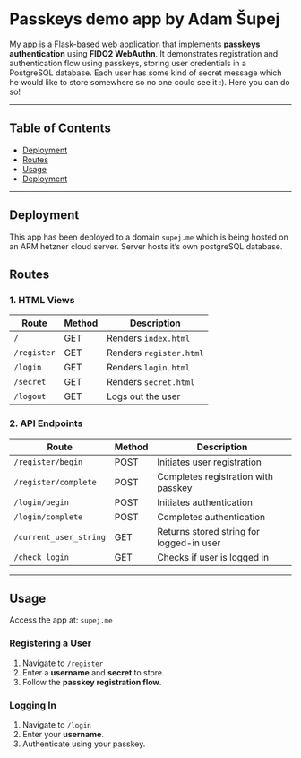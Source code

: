 # Passkeys demo app by Adam Šupej

My app is a Flask-based web application that implements **passkeys authentication** using **FIDO2 WebAuthn**. It demonstrates registration and authentication flow using passkeys, storing user credentials in a PostgreSQL database. Each user has some kind of secret message which he would like to store somewhere so no one could see it :). Here you can do so!

---

## Table of Contents
- [Deployment](#deployment)
- [Routes](#routes)
- [Usage](#usage)
- [Deployment](#deployment)

---
## Deployment
This app has been deployed to a domain `supej.me` which is being hosted on an ARM hetzner cloud server. Server hosts it’s own postgreSQL database.

## Routes

### 1. HTML Views
| Route           | Method | Description         |
|----------------|--------|---------------------|
| `/`            | GET    | Renders `index.html` |
| `/register`    | GET    | Renders `register.html` |
| `/login`       | GET    | Renders `login.html` |
| `/secret`      | GET    | Renders `secret.html` |
| `/logout`      | GET    | Logs out the user |

### 2. API Endpoints
| Route                  | Method | Description |
|------------------------|--------|-------------|
| `/register/begin`      | POST   | Initiates user registration |
| `/register/complete`   | POST   | Completes registration with passkey |
| `/login/begin`         | POST   | Initiates authentication |
| `/login/complete`      | POST   | Completes authentication |
| `/current_user_string` | GET    | Returns stored string for logged-in user |
| `/check_login`         | GET    | Checks if user is logged in |

---

## Usage
Access the app at: `supej.me`

### Registering a User
1. Navigate to `/register`
2. Enter a **username** and **secret** to store.
3. Follow the **passkey registration flow**.

### Logging In
1. Navigate to `/login`
2. Enter your **username**.
3. Authenticate using your passkey.